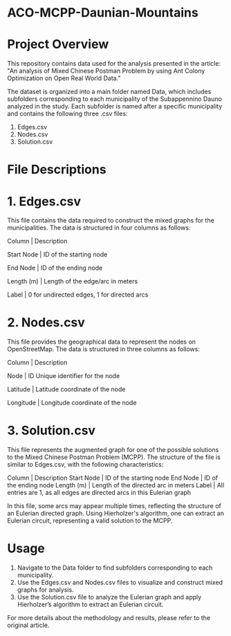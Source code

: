 # ACO-MCPP-Daunian-Mountains

# Project Overview
This repository contains data used for the analysis presented in the article:
"An analysis of Mixed Chinese Postman Problem by using Ant Colony Optimization on Open Real World Data."

The dataset is organized into a main folder named Data, which includes subfolders corresponding to each municipality of the Subappennino Dauno analyzed in the study. Each subfolder is named after a specific municipality and contains the following three .csv files:
1. Edges.csv
2. Nodes.csv
3. Solution.csv


# File Descriptions
# 1. Edges.csv
This file contains the data required to construct the mixed graphs for the municipalities. The data is structured in four columns as follows:

Column	| Description

Start Node	| ID of the starting node

End Node	| ID of the ending node

Length (m)	| Length of the edge/arc in meters

Label	| 0 for undirected edges, 1 for directed arcs

# 2. Nodes.csv
This file provides the geographical data to represent the nodes on OpenStreetMap. The data is structured in three columns as follows:

Column	| Description

Node | ID	Unique identifier for the node

Latitude	| Latitude coordinate of the node

Longitude	| Longitude coordinate of the node

# 3. Solution.csv
This file represents the augmented graph for one of the possible solutions to the Mixed Chinese Postman Problem (MCPP). The structure of the file is similar to Edges.csv, with the following characteristics:

Column	| Description
Start Node	| ID of the starting node
End Node	| ID of the ending node
Length (m)	| Length of the directed arc in meters
Label	| All entries are 1, as all edges are directed arcs in this Eulerian graph

In this file, some arcs may appear multiple times, reflecting the structure of an Eulerian directed graph. Using Hierholzer's algorithm, one can extract an Eulerian circuit, representing a valid solution to the MCPP.


# Usage
1. Navigate to the Data folder to find subfolders corresponding to each municipality.
2. Use the Edges.csv and Nodes.csv files to visualize and construct mixed graphs for analysis.
3. Use the Solution.csv file to analyze the Eulerian graph and apply Hierholzer’s algorithm to extract an Eulerian circuit.

For more details about the methodology and results, please refer to the original article.
